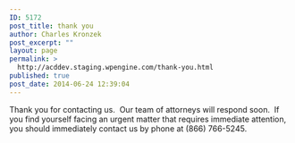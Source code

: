 ```yaml
---
ID: 5172
post_title: thank you
author: Charles Kronzek
post_excerpt: ""
layout: page
permalink: >
  http://acddev.staging.wpengine.com/thank-you.html
published: true
post_date: 2014-06-24 12:39:04
---
```

Thank you for contacting us.  Our team of attorneys will respond soon.  If you find yourself facing an urgent matter that requires immediate attention, you should immediately contact us by phone at (866) 766-5245.